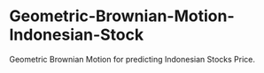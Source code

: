 # Geometric-Brownian-Motion-Indonesian-Stock
Geometric Brownian Motion for predicting Indonesian Stocks Price. 
